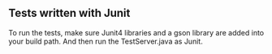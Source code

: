 ## Tests written with Junit
To run the tests, make sure Junit4 libraries and a gson library are added into your build path. And then run the TestServer.java as Junit.
